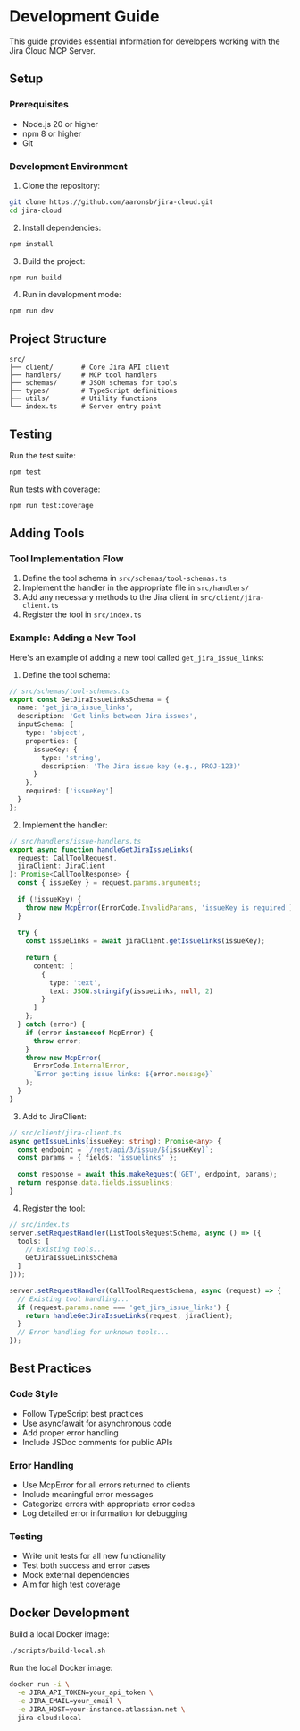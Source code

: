 # Development Guide

This guide provides essential information for developers working with the Jira Cloud MCP Server.

## Setup

### Prerequisites
- Node.js 20 or higher
- npm 8 or higher
- Git

### Development Environment

1. Clone the repository:
```bash
git clone https://github.com/aaronsb/jira-cloud.git
cd jira-cloud
```

2. Install dependencies:
```bash
npm install
```

3. Build the project:
```bash
npm run build
```

4. Run in development mode:
```bash
npm run dev
```

## Project Structure

```
src/
├── client/       # Core Jira API client
├── handlers/     # MCP tool handlers
├── schemas/      # JSON schemas for tools
├── types/        # TypeScript definitions
├── utils/        # Utility functions
└── index.ts      # Server entry point
```

## Testing

Run the test suite:
```bash
npm test
```

Run tests with coverage:
```bash
npm run test:coverage
```

## Adding Tools

### Tool Implementation Flow

1. Define the tool schema in `src/schemas/tool-schemas.ts`
2. Implement the handler in the appropriate file in `src/handlers/`
3. Add any necessary methods to the Jira client in `src/client/jira-client.ts`
4. Register the tool in `src/index.ts`

### Example: Adding a New Tool

Here's an example of adding a new tool called `get_jira_issue_links`:

1. Define the tool schema:

```typescript
// src/schemas/tool-schemas.ts
export const GetJiraIssueLinksSchema = {
  name: 'get_jira_issue_links',
  description: 'Get links between Jira issues',
  inputSchema: {
    type: 'object',
    properties: {
      issueKey: {
        type: 'string',
        description: 'The Jira issue key (e.g., PROJ-123)'
      }
    },
    required: ['issueKey']
  }
};
```

2. Implement the handler:

```typescript
// src/handlers/issue-handlers.ts
export async function handleGetJiraIssueLinks(
  request: CallToolRequest,
  jiraClient: JiraClient
): Promise<CallToolResponse> {
  const { issueKey } = request.params.arguments;
  
  if (!issueKey) {
    throw new McpError(ErrorCode.InvalidParams, 'issueKey is required');
  }
  
  try {
    const issueLinks = await jiraClient.getIssueLinks(issueKey);
    
    return {
      content: [
        {
          type: 'text',
          text: JSON.stringify(issueLinks, null, 2)
        }
      ]
    };
  } catch (error) {
    if (error instanceof McpError) {
      throw error;
    }
    throw new McpError(
      ErrorCode.InternalError,
      `Error getting issue links: ${error.message}`
    );
  }
}
```

3. Add to JiraClient:

```typescript
// src/client/jira-client.ts
async getIssueLinks(issueKey: string): Promise<any> {
  const endpoint = `/rest/api/3/issue/${issueKey}`;
  const params = { fields: 'issuelinks' };
  
  const response = await this.makeRequest('GET', endpoint, params);
  return response.data.fields.issuelinks;
}
```

4. Register the tool:

```typescript
// src/index.ts
server.setRequestHandler(ListToolsRequestSchema, async () => ({
  tools: [
    // Existing tools...
    GetJiraIssueLinksSchema
  ]
}));

server.setRequestHandler(CallToolRequestSchema, async (request) => {
  // Existing tool handling...
  if (request.params.name === 'get_jira_issue_links') {
    return handleGetJiraIssueLinks(request, jiraClient);
  }
  // Error handling for unknown tools...
});
```

## Best Practices

### Code Style

- Follow TypeScript best practices
- Use async/await for asynchronous code
- Add proper error handling
- Include JSDoc comments for public APIs

### Error Handling

- Use McpError for all errors returned to clients
- Include meaningful error messages
- Categorize errors with appropriate error codes
- Log detailed error information for debugging

### Testing

- Write unit tests for all new functionality
- Test both success and error cases
- Mock external dependencies
- Aim for high test coverage

## Docker Development

Build a local Docker image:
```bash
./scripts/build-local.sh
```

Run the local Docker image:
```bash
docker run -i \
  -e JIRA_API_TOKEN=your_api_token \
  -e JIRA_EMAIL=your_email \
  -e JIRA_HOST=your-instance.atlassian.net \
  jira-cloud:local
